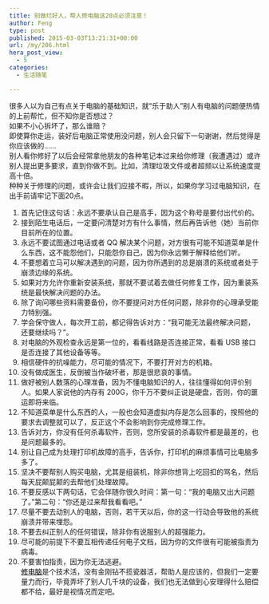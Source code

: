 ```yaml
---
title: 别做烂好人，帮人修电脑这20点必须注意！
author: Feng
type: post
published: 2015-03-03T13:21:31+00:00
url: /my/206.html
hera_post_view:
  - 5
categories:
  - 生活随笔

---
```

很多人以为自己有点关于电脑的基础知识，就“乐于助人”别人有电脑的问题便热情的上前帮忙，但不知你是否想过？  
如果不小心拆坏了，那么谁赔？  
即使算你走运，装好后电脑正常使用没问题，别人会只留下一句谢谢，然后觉得是你应该做的……  
别人看你修好了以后会经常拿他朋友的各种笔记本过来给你修理（我遭遇过）或许别人提出更多要求，直到你做不到。比如，清理垃圾文件或者超频以让系统速度提高十倍。  
种种关于修理的问题，或许会让我们应接不暇，所以，如果你学习过电脑知识，在出手前请牢记下面20点。

  1. 首先记住这句话：永远不要承认自己是高手，因为这个称号是要付出代价的。
  2. 接到陌生电话后，一定要问清楚对方有什么事情，然后再告诉他（她）当前你目前所在的位置。
  3. 永远不要试图通过电话或者 QQ 解决某个问题，对方很有可能不知道菜单是什么东西，这不能怨他们，只能怨你自己，因为你永远懒于解释给他们听。
  4. 不要想着立马可以解决遇到的问题，因为你所遇到的总是崩溃的系统或者处于崩溃边缘的系统。
  5. 如果对方允许你重新安装系统，那就不要试着去做任何修复工作，因为重装系统是最快解决问题的办法。
  6. 除了询问哪些资料需要备份，你不要提问对方任何问题，除非你的心理承受能力特别强。
  7. 学会保守做人，每次开工前，都记得告诉对方：“我可能无法最终解决问题，还要继续吗？”。
  8. 对电脑的外观检查永远是第一位的，看看线路是否连接正常，看看 USB 接口是否连接了其他设备等等。
  9. 相信硬件的抗噪能力，尽可能的情况下，不要打开对方的机箱。
 10. 没有做成医生，反倒被当作破坏者，那是很悲哀的事情。
 11. 做好被别人数落的心理准备，因为不懂电脑知识的人，往往懂得如何评价别人。如果人家说他的内存有 200G，你千万不要纠正说是硬盘，否则，你的噩运即将来临。
 12. 不知道菜单是什么东西的人，一般也会知道虚拟内存是怎么回事的，按照他的要求去调整就可以了，反正这个不会影响到你完成修理工作。
 13. 告诉对方，你没有任何杀毒软件，否则，您所安装的杀毒软件都是最差的，也是问题最多的。
 14. 别让自己成为处理打印机故障的高手，告诉你，打印机的麻烦事情可比电脑多多了。
 15. 坚决不要帮别人购买电脑，尤其是组装机，除非你想背上吃回扣的骂名，然后每天屁颠屁颠的去帮他们处理故障。
 16. 不要反感以下两句话，它会伴随你很久时间：第一句：“我的电脑又出大问题了。”第二句：“你还是过来帮我看看吧。”
 17. 尽量不要去动别人的电脑，否则，若干天以后，你的这一行动会导致他的系统崩溃并带来埋怨。
 18. 不要去纠正别人的任何错误，除非你有说服别人的超强能力。
 19. 尽可能的前提下不要互相传递任何电子文档，因为你的文件很有可能被指责为病毒。
 20. 不要害怕指责，因为你无法逃避。  
    <span style="color: #000000;"><a class="tag_link" style="color: #000000;" title="查看关于 修电脑 的文章" href="http://www.aifenx8.com/tag/%e4%bf%ae%e7%94%b5%e8%84%91" target="_blank" rel="noopener">修电脑</a></span>是个技术活，没有金刚钻不揽瓷器活，帮助人是应该的，但我们一定要量力而行，毕竟弄坏了别人几千块的设备，我们也无法做到心安理得什么赔偿都不给，最好是视情况而定吧。